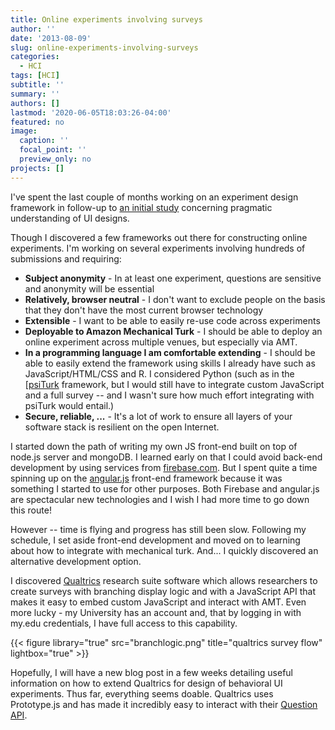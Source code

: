 ```yaml
---
title: Online experiments involving surveys
author: ''
date: '2013-08-09'
slug: online-experiments-involving-surveys
categories:
  - HCI
tags: [HCI]
subtitle: ''
summary: ''
authors: []
lastmod: '2020-06-05T18:03:26-04:00'
featured: no
image:
  caption: ''
  focal_point: ''
  preview_only: no
projects: []
---
```


I've spent the last couple of months working on an experiment design framework in follow-up to [an initial study](/pdf/HCII13-DNT.pdf) concerning pragmatic understanding of UI designs.

Though I discovered a few frameworks out there for constructing online experiments. I'm working on several experiments involving hundreds of submissions and requiring:

* **Subject anonymity** - In at least one experiment, questions are sensitive and anonymity will be essential
* **Relatively, browser neutral** - I don't want to exclude people on the basis that they don't have the most current browser technology
* **Extensible** - I want to be able to easily re-use code across experiments
* **Deployable to Amazon Mechanical Turk** - I should be able to deploy an online experiment across multiple venues, but especially via AMT.
* **In a programming language I am comfortable extending** - I should be able to easily extend the framework using skills I already have such as JavaScript/HTML/CSS and R. I considered Python (such as in the [[psiTurk](https://github.com/NYUCCL/psiTurk) framework, but I would still have to integrate custom JavaScript and a full survey -- and I wasn't sure how much effort integrating with psiTurk would entail.)
* **Secure, reliable, ...** - It's a lot of work to ensure all layers of your software stack is resilient on the open Internet.

I started down the path of writing my own JS front-end built on top of node.js server and mongoDB. I learned early on that I could avoid back-end development by using services from [firebase.com](http://www.firebase.com). But I spent quite a time spinning up on the [angular.js](http://angularjs.org) front-end framework because it was something I started to use for other purposes. Both Firebase and angular.js are spectacular new technologies and I wish I had more time to go down this route!

However -- time is flying and progress has still been slow. Following my schedule, I set aside front-end development and  moved on to learning about how to integrate with mechanical turk. And... I quickly discovered an alternative development option.

I discovered [Qualtrics](http://www.qualtrics.com) research suite software which allows researchers to create  surveys with branching display logic and with a JavaScript API that makes it easy to embed custom JavaScript and interact with AMT. Even more lucky - my University has an account and, that by logging in with my.edu credentials, I have full access to this capability.

{{< figure library="true" src="branchlogic.png" title="qualtrics survey flow" lightbox="true" >}} 

Hopefully, I will have a new blog post in a few weeks detailing useful information on how to extend Qualtrics for design of behavioral UI experiments. Thus far, everything seems doable. Qualtrics uses Prototype.js and has made it incredibly easy to interact with their [Question API](http://ut1.qualtrics.com/WRAPI/QuestionAPI/classes/Qualtrics%20JavaScript%20Question%20API.html).
